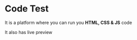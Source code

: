 <b><h1>Code Test</h1></b>
<p>It is a platform where you can run you <b>HTML, CSS & JS</b> code</p>
<p>It also has live preview</p>
